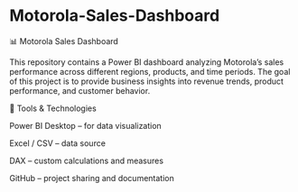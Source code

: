 # Motorola-Sales-Dashboard
📊 Motorola Sales Dashboard

This repository contains a Power BI dashboard analyzing Motorola’s sales performance across different regions, products, and time periods. The goal of this project is to provide business insights into revenue trends, product performance, and customer behavior.

🔧 Tools & Technologies

Power BI Desktop – for data visualization

Excel / CSV – data source

DAX – custom calculations and measures

GitHub – project sharing and documentation
